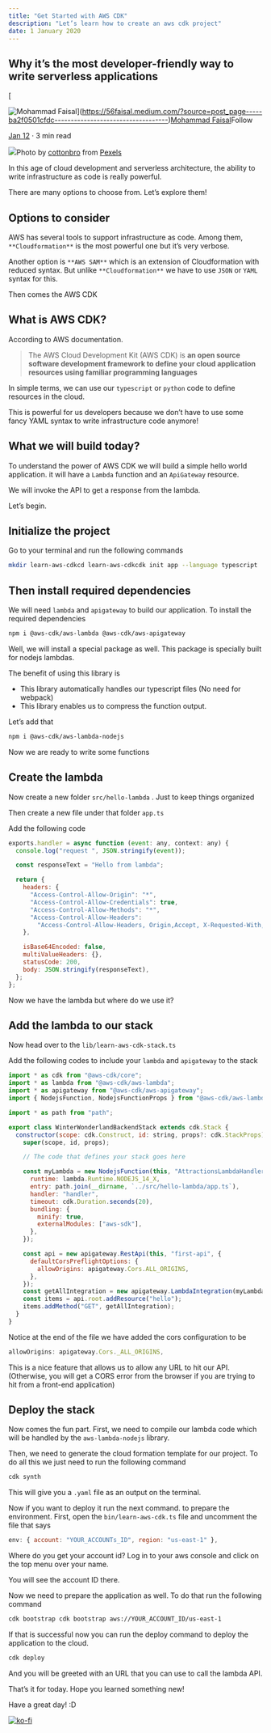```yaml
---
title: "Get Started with AWS CDK"
description: "Let’s learn how to create an aws cdk project"
date: 1 January 2020
---
```


## Why it’s the most developer-friendly way to write serverless applications

[

![Mohammad Faisal](https://miro.medium.com/fit/c/96/96/1*-AnRurxYM1u0PRMIR60Oyg.jpeg)](https://56faisal.medium.com/?source=post_page-----ba2f0501cfdc-----------------------------------)[Mohammad Faisal](https://56faisal.medium.com/?source=post_page-----ba2f0501cfdc-----------------------------------)Follow

[Jan 12](https://medium.com/geekculture/create-your-first-aws-cdk-app-to-understand-its-power-ba2f0501cfdc?source=post_page-----ba2f0501cfdc-----------------------------------) · 3 min read

![](https://miro.medium.com/max/1400/1*i-84RINOvVFkD9txsVDjDQ.jpeg)Photo by [cottonbro](https://www.pexels.com/@cottonbro?utm_content=attributionCopyText&utm_medium=referral&utm_source=pexels) from [Pexels](https://www.pexels.com/photo/man-reclining-and-looking-at-his-laptop-5483064/?utm_content=attributionCopyText&utm_medium=referral&utm_source=pexels)

In this age of cloud development and serverless architecture, the ability to write infrastructure as code is really powerful.

There are many options to choose from. Let’s explore them!

## Options to consider

AWS has several tools to support infrastructure as code. Among them, `**Cloudformation**` is the most powerful one but it’s very verbose.

Another option is `**AWS SAM**` which is an extension of Cloudformation with reduced syntax. But unlike `**Cloudformation**` we have to use `JSON` or `YAML` syntax for this.

Then comes the AWS CDK

## What is AWS CDK?

According to AWS documentation.

> The AWS Cloud Development Kit (AWS CDK) is **an open source software development framework to define your cloud application resources using familiar programming languages**

In simple terms, we can use our `typescript` or `python` code to define resources in the cloud.

This is powerful for us developers because we don’t have to use some fancy YAML syntax to write infrastructure code anymore!

## What we will build today?

To understand the power of AWS CDK we will build a simple hello world application. it will have a `Lambda` function and an `ApiGateway` resource.

We will invoke the API to get a response from the lambda.

Let’s begin.

## Initialize the project

Go to your terminal and run the following commands

```sh
mkdir learn-aws-cdkcd learn-aws-cdkcdk init app --language typescript
```

## Then install required dependencies

We will need `lambda` and `apigateway` to build our application. To install the required dependencies

```sh
npm i @aws-cdk/aws-lambda @aws-cdk/aws-apigateway
```

Well, we will install a special package as well. This package is specially built for nodejs lambdas.

The benefit of using this library is

- This library automatically handles our typescript files (No need for webpack)
- This library enables us to compress the function output.

Let’s add that

```sh
npm i @aws-cdk/aws-lambda-nodejs
```

Now we are ready to write some functions

## Create the lambda

Now create a new folder `src/hello-lambda` . Just to keep things organized

Then create a new file under that folder `app.ts`

Add the following code

```javascript
exports.handler = async function (event: any, context: any) {
  console.log("request ", JSON.stringify(event));

  const responseText = "Hello from lambda";

  return {
    headers: {
      "Access-Control-Allow-Origin": "*",
      "Access-Control-Allow-Credentials": true,
      "Access-Control-Allow-Methods": "*",
      "Access-Control-Allow-Headers":
        "Access-Control-Allow-Headers, Origin,Accept, X-Requested-With, Content-Type, Access-Control-Request-Method, Access-Control-Request-Headers, Authorization",
    },

    isBase64Encoded: false,
    multiValueHeaders: {},
    statusCode: 200,
    body: JSON.stringify(responseText),
  };
};
```

Now we have the lambda but where do we use it?

## Add the lambda to our stack

Now head over to the `lib/learn-aws-cdk-stack.ts`

Add the following codes to include your `lambda` and `apigateway` to the stack

```javascript
import * as cdk from "@aws-cdk/core";
import * as lambda from "@aws-cdk/aws-lambda";
import * as apigateway from "@aws-cdk/aws-apigateway";
import { NodejsFunction, NodejsFunctionProps } from "@aws-cdk/aws-lambda-nodejs";

import * as path from "path";

export class WinterWonderlandBackendStack extends cdk.Stack {
  constructor(scope: cdk.Construct, id: string, props?: cdk.StackProps) {
    super(scope, id, props);

    // The code that defines your stack goes here

    const myLambda = new NodejsFunction(this, "AttractionsLambdaHandler", {
      runtime: lambda.Runtime.NODEJS_14_X,
      entry: path.join(__dirname, `../src/hello-lambda/app.ts`),
      handler: "handler",
      timeout: cdk.Duration.seconds(20),
      bundling: {
        minify: true,
        externalModules: ["aws-sdk"],
      },
    });

    const api = new apigateway.RestApi(this, "first-api", {
      defaultCorsPreflightOptions: {
        allowOrigins: apigateway.Cors.ALL_ORIGINS,
      },
    });
    const getAllIntegration = new apigateway.LambdaIntegration(myLambda);
    const items = api.root.addResource("hello");
    items.addMethod("GET", getAllIntegration);
  }
}
```

Notice at the end of the file we have added the cors configuration to be

```javascript
allowOrigins: apigateway.Cors._ALL_ORIGINS,
```

This is a nice feature that allows us to allow any URL to hit our API. (Otherwise, you will get a CORS error from the browser if you are trying to hit from a front-end application)

## Deploy the stack

Now comes the fun part. First, we need to compile our lambda code which will be handled by the `aws-lambda-nodejs` library.

Then, we need to generate the cloud formation template for our project. To do all this we just need to run the following command

```sh
cdk synth
```

This will give you a `.yaml` file as an output on the terminal.

Now if you want to deploy it run the next command. to prepare the environment. First, open the `bin/learn-aws-cdk.ts` file and uncomment the file that says

```javascript
env: { account: "YOUR_ACCOUNTs_ID", region: "us-east-1" },
```

Where do you get your account id? Log in to your aws console and click on the top menu over your name.

You will see the account ID there.

Now we need to prepare the application as well. To do that run the following command

```sh
cdk bootstrap cdk bootstrap aws://YOUR_ACCOUNT_ID/us-east-1
```

If that is successful now you can run the deploy command to deploy the application to the cloud.

```sh
cdk deploy
```

And you will be greeted with an URL that you can use to call the lambda API.

That’s it for today. Hope you learned something new!

Have a great day! :D

[![ko-fi](https://ko-fi.com/img/githubbutton_sm.svg)](https://ko-fi.com/T6T282CAG)
